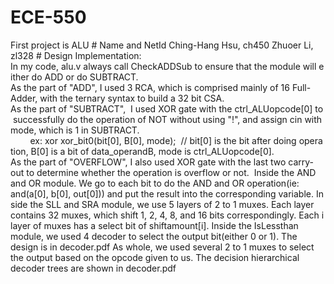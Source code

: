 # ECE-550
First project is ALU
# Name and NetId
Ching-Hang Hsu, ch450
Zhuoer Li, zl328
# Design Implementation: 
In my code, alu.v always call CheckADDSub to ensure that the module will either do ADD or do SUBTRACT.
As the part of "ADD", I used 3 RCA, which is comprised mainly of 16 Full-Adder, with the ternary syntax to build a 32 bit CSA.
As the part of "SUBTRACT",  I used XOR gate with the ctrl_ALUopcode[0] to successfully do the operation of NOT without using "!", and assign cin with mode, which is 1 in SUBTRACT.
        ex: xor xor_bit0(bit[0], B[0], mode);  // bit[0] is the bit after doing operation, B[0] is a bit of data_operandB, mode is ctrl_ALUopcode[0].
As the part of "OVERFLOW", I also used XOR gate with the last two carry-out to determine whether the operation is overflow or not. 
Inside the AND and OR module. We go to each bit to do the AND and OR operation(ie: and(a[0], b[0], out[0])) and put the result into the corresponding variable.
In side the SLL and SRA module, we use 5 layers of 2 to 1 muxes. Each layer contains 32 muxes, which shift 1, 2, 4, 8, and 16 bits correspondingly. Each i layer of muxes has a select bit of shiftamount[i].
Inside the IsLessthan module, we used 4 decoder to select the output bit(either 0 or 1). The design is in decoder.pdf
As whole, we used several 2 to 1 muxes to select the output based on the opcode given to us. The decision hierarchical decoder trees are shown in decoder.pdf
